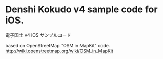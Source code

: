 # Denshi Kokudo v4 sample code for iOS.

電子国土 v4 iOS サンプルコード

based on OpenStreetMap "OSM in MapKit" code.
http://wiki.openstreetmap.org/wiki/OSM_in_MapKit



